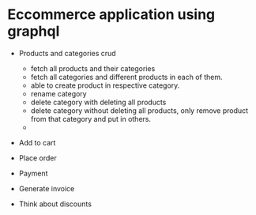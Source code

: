 # Eccommerce application using graphql

- Products and categories crud
    - fetch all products and their categories
    - fetch all categories and different products in each of them.
    - able to create product in respective category.
    - rename category
    - delete category with deleting all products
    - delete category without deleting all products, only remove product from that category and put in others.
    - 

- Add to cart

- Place order

- Payment

- Generate invoice

- Think about discounts